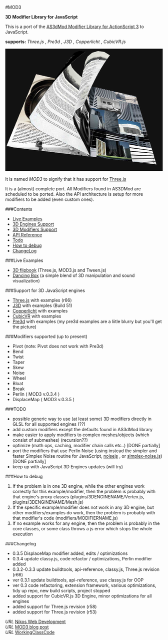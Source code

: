 #MOD3 

<!-- ### Further development on this project has stopped!! -->


__3D Modifier Library for JavaScript__

This is a port of the [AS3dMod Modifier Library for ActionScript 3](http://code.google.com/p/as3dmod/) to JavaScript.  

__supports:__  *Three.js* , *Pre3d* , *J3D* , *Copperlicht* , *CubicVR.js*


[![MOD3.js](/flipbook2.png)](http://foo123.github.com/examples/flipbook3/)


It is named *MOD3* to signify that it has support for [Three.js](https://github.com/mrdoob/three.js/)


It is a (almost) complete port. All Modifiers found in AS3DMod are scheduled to be ported. 
Also the API architecture is setup for more modifiers to be added (even custom ones).



###Contents

* [Live Examples](#live-examples)
* [3D Engines Support](#support-for-3d-javascript-engines)
* [3D Modifiers Support](#modifiers-supported-up-to-present)
* [API Reference](/api-reference.md)
* [Todo](#todo)
* [How to debug](#how-to-debug)
* [ChangeLog](#changelog)


###Live Examples

* [3D flipbook](http://foo123.github.com/examples/flipbook3/) (Three.js, MOD3.js and Tween.js)
* [Dancing Box](http://foo123.github.com/examples/dancing-box/)  (a simple blend of 3D manipulation and sound visualization)


###Support for 3D JavaScript engines
* [Three.js](https://github.com/mrdoob/three.js/) with examples (r66)
* [J3D](https://github.com/drojdjou/J3D) with examples (Build 51)
* [Copperlicht](https://github.com/Sebmaster/copperlicht) with examples
* [CubicVR](https://github.com/cjcliffe/CubicVR.js/) with examples
* [Pre3d](https://github.com/deanm/pre3d) with examples (my pre3d examples are a liitle blurry but you'll get the picture)



###Modifiers supported (up to present)  
* Pivot (note: Pivot does not work with Pre3d)  
* Bend
* Twist
* Taper
* Skew
* Noise
* Wheel
* Bloat
* Break
* Perlin ( MOD3 v.0.3.4 )
* DisplaceMap ( MOD3 v.0.3.5 )


###TODO
* possible generic way to use (at least some) 3D modifiers directly in GLSL for all supported engines (??)
* add custom modifiers except the defaults found in AS3dMod library
* make easier to apply modifiers to complex meshes/objects (which consist of submeshes) (recursion??)
* optimize (math ops, caching, modifier chain calls etc..) [DONE partially]
* port the modifiers that use Perlin Noise (using instead the simpler and faster Simplex Noise routine for JavaScript, [noisejs](https://github.com/josephg/noisejs) , or [simplex-noise.js](https://github.com/jwagner/simplex-noise.js)) [DONE partially]
* keep up with JavaScript 3D Engines updates (will try)


###How to debug
1. If the problem is in one 3D engine, while the other engines work correctly for this example/modifier, then the problem is probably with that engine's proxy classes (plugins/3DENGINENAME/Vertex.js, plugins/3DENGINENAME/Mesh.js)
2. If the specific example/modifier does not work in any 3D engine, but other modifiers/examples do work, then the problem is probably with that modifier's code (modifiers/MODIFIERNAME.js)
3. If no example works for any engine, then the problem is probably in the core classes, or some class throws a js error which stops the whole execution


###Changelog
* 0.3.5  DisplaceMap modifier added, edits / optimizations
* 0.3.4  update classy.js, code refactor / optimizations, Perlin modifier added
* 0.3.2-0.3.3  update buildtools, api-reference, classy.js, Three.js revision (r66)
* ver 0.3.1  update buildtools, api-reference, use classy.js for OOP
* ver 0.3  code refactoring, extension framework, various optimizations, tidy up repo, new build scripts, project stopped
* added support for CubicVR.js 3D Engine, minor optimizations for all engines
* added support for Three.js revision (r58)
* added support for Three.js revision (r53)


*URL* [Nikos Web Development](http://nikos-web-development.netai.net/ "Nikos Web Development")  
*URL* [MOD3 blog post](http://nikos-web-development.netai.net/blog/mod3-a-javascript-port-of-as3mod-for-three-js/ "MOD3 blog post")  
*URL* [WorkingClassCode](http://workingclasscode.uphero.com/ "Working Class Code")  
